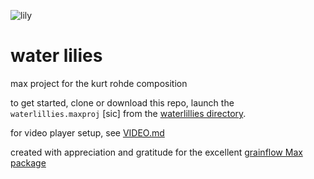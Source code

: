 ![lily](/icons/wl.ico) 
# water lilies
max project for the kurt rohde composition

to get started, clone or download this repo, launch the `waterlillies.maxproj` \[sic\] from the [waterlillies directory](/waterlillies/).

for video player setup, see [VIDEO.md](/video-player/VIDEO.md)

created with appreciation and gratitude for the excellent [grainflow Max package](https://github.com/composingcap/grainflow)
